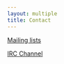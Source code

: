 ```yaml
---
layout: multiple
title: Contact
---
```


[Mailing lists](http://lists.cplug.org/)

[IRC Channel](irc://irc.freenode.net/cplug)
